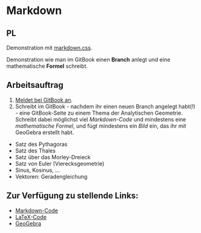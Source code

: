 # Markdown

## PL
Demonstration mit [markdown.css](http://mrcoles.com/demo/markdown-css/#html).

Demonstration wie man im GitBook einen **Branch** anlegt und eine mathematische **Formel** schreibt.

## Arbeitsauftrag

1. [Meldet bei GitBook an](http://xcosx.de/mgb/keineph-slides/slides/Erste_Stunde_mit_GitBook.html#/).
2. Schreibt im GitBook - nachdem ihr einen neuen Branch angelegt habt(!) - eine GitBook-Seite zu einem Thema der Analytischen Geometrie. Schreibt dabei möglichst viel *Markdown-Code* und mindestens eine *mathematische Formel*, und fügt mindestens ein *Bild* ein, das ihr mit GeoGebra erstellt habt.

  * Satz des Pythagoras
  * Satz des Thales
  * Satz über das Morley-Dreieck
  * Satz von Euler (Vierecksgeometrie)
  * Sinus, Kosinus, ...
  * Vektoren: Geradengleichung

## Zur Verfügung zu stellende Links:

* [Markdown-Code](https://github.com/adam-p/markdown-here/wiki/Markdown-Cheatsheet)
* [LaTeX-Code](https://de.wikipedia.org/wiki/Hilfe:TeX)
* [GeoGebra](https://www.geogebra.org/apps)
